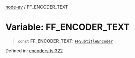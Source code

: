 [node-av](../globals.md) / FF\_ENCODER\_TEXT

# Variable: FF\_ENCODER\_TEXT

> `const` **FF\_ENCODER\_TEXT**: [`FFSubtitleEncoder`](../type-aliases/FFSubtitleEncoder.md)

Defined in: [encoders.ts:322](https://github.com/seydx/av/blob/f8631fc881b394300b1479f511d55cf1c370a87f/src/constants/encoders.ts#L322)
